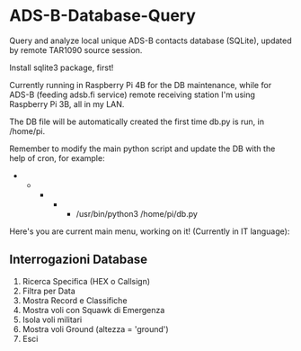 # ADS-B-Database-Query
Query and analyze local unique ADS-B contacts database (SQLite), updated by remote TAR1090 source session.

Install sqlite3 package, first! 

Currently running in Raspberry Pi 4B for the DB maintenance, while for ADS-B (feeding adsb.fi service) remote receiving station I'm using Raspberry Pi 3B, all in my LAN. 

The DB file will be automatically created the first time db.py is run, in /home/pi. 

Remember to modify the main python script and update the DB with the help of cron, for example:

* * * * * /usr/bin/python3 /home/pi/db.py

Here's you are current main menu, working on it! (Currently in IT language):

   Interrogazioni Database
-----------------------------
1. Ricerca Specifica (HEX o Callsign)
2. Filtra per Data
3. Mostra Record e Classifiche
4. Mostra voli con Squawk di Emergenza
5. Isola voli militari
6. Mostra voli Ground (altezza = 'ground')
7. Esci


